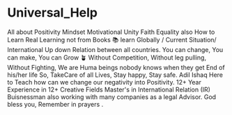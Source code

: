 # Universal_Help
All about Positivity Mindset Motivational Unity Faith Equality also How to Learn Real Learning not from Books 📚 learn Globally / Current Situation/ International Up down Relation between all countries.   You can change, You can make, You can Grow 🪴  Without Competition, Without leg pulling, Without Fighting,  We are Huma beings nobody knows when they get End of his/her life So, TakeCare of all Lives, Stay happy, Stay safe.  Adil Ishaq Here to Teach how can we change our negativity into Positivity. 12+ Year Experience in 12+ Creative Fields   Master's in International Relation  (IR) Buisnessman also working with many companies as a legal Advisor.  God bless you, Remember in prayers .

